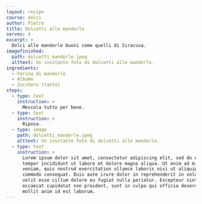 ```yaml
---
layout: recipe
course: dolci
author: Pietro
title: Dolcetti alle mandorle
serves: 4
excerpt: >
  Dolci alle mandorle buoni come quelli di Siracusa.
imagefinished:
  path: dolcetti_mandorle.jpeg
  alttext: Un invitante foto di dolcetti alle mandorle.
ingredients:
  - Farina di mandorle
  - Albume
  - Zucchero (tanto)
steps:
  - type: text
    instruction: >
      Mescola tutto per bene.
  - type: text
    instruction: >
      Riposa.
  - type: image
    path: dolcetti_mandorle.jpeg
    alttext: Un invitante foto di dolcetti alle mandorle.
  - type: text
    instruction: >
      Lorem ipsum dolor sit amet, consectetur adipiscing elit, sed do eiusmod
      tempor incididunt ut labore et dolore magna aliqua. Ut enim ad minim
      veniam, quis nostrud exercitation ullamco laboris nisi ut aliquip ex ea
      commodo consequat. Duis aute irure dolor in reprehenderit in voluptate
      velit esse cillum dolore eu fugiat nulla pariatur. Excepteur sint
      occaecat cupidatat non proident, sunt in culpa qui officia deserunt
      mollit anim id est laborum.
---
```

